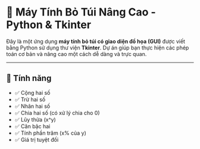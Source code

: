 # 🧮 Máy Tính Bỏ Túi Nâng Cao - Python & Tkinter

Đây là một ứng dụng **máy tính bỏ túi có giao diện đồ họa (GUI)** được viết bằng Python sử dụng thư viện **Tkinter**. Dự án giúp bạn thực hiện các phép toán cơ bản và nâng cao một cách dễ dàng và trực quan.

---

## 🚀 Tính năng

- ✅ Cộng hai số
- ✅ Trừ hai số
- ✅ Nhân hai số
- ✅ Chia hai số (có xử lý chia cho 0)
- ✅ Lũy thừa (x^y)
- ✅ Căn bậc hai
- ✅ Tính phần trăm (x% của y)
- ✅ Giá trị tuyệt đối



